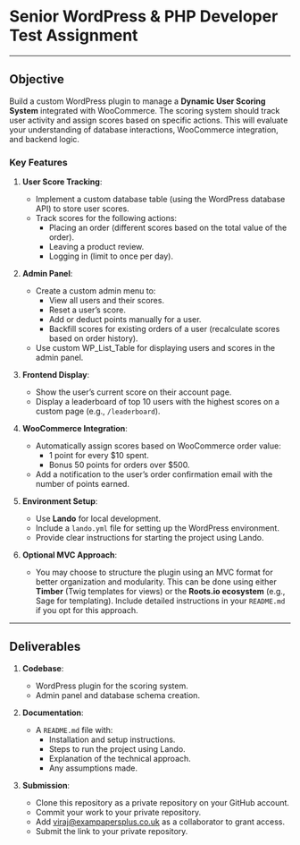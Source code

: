 # Senior WordPress & PHP Developer Test Assignment

---

## Objective

Build a custom WordPress plugin to manage a **Dynamic User Scoring System** integrated with WooCommerce. The scoring system should track user activity and assign scores based on specific actions. This will evaluate your understanding of database interactions, WooCommerce integration, and backend logic.

### Key Features

1. **User Score Tracking**:
   - Implement a custom database table (using the WordPress database API) to store user scores.
   - Track scores for the following actions:
     - Placing an order (different scores based on the total value of the order).
     - Leaving a product review.
     - Logging in (limit to once per day).

2. **Admin Panel**:
   - Create a custom admin menu to:
     - View all users and their scores.
     - Reset a user’s score.
     - Add or deduct points manually for a user.
     - Backfill scores for existing orders of a user (recalculate scores based on order history).
   - Use custom WP_List_Table for displaying users and scores in the admin panel.

3. **Frontend Display**:
   - Show the user’s current score on their account page.
   - Display a leaderboard of top 10 users with the highest scores on a custom page (e.g., `/leaderboard`).

4. **WooCommerce Integration**:
   - Automatically assign scores based on WooCommerce order value:
     - 1 point for every $10 spent.
     - Bonus 50 points for orders over $500.
   - Add a notification to the user’s order confirmation email with the number of points earned.

5. **Environment Setup**:
   - Use **Lando** for local development.
   - Include a `lando.yml` file for setting up the WordPress environment.
   - Provide clear instructions for starting the project using Lando.

6. **Optional MVC Approach**:
   - You may choose to structure the plugin using an MVC format for better organization and modularity. This can be done using either **Timber** (Twig templates for views) or the **Roots.io ecosystem** (e.g., Sage for templating). Include detailed instructions in your `README.md` if you opt for this approach.

---

## Deliverables

1. **Codebase**:
   - WordPress plugin for the scoring system.
   - Admin panel and database schema creation.

2. **Documentation**:
   - A `README.md` file with:
     - Installation and setup instructions.
     - Steps to run the project using Lando.
     - Explanation of the technical approach.
     - Any assumptions made.

3. **Submission**:
   - Clone this repository as a private repository on your GitHub account.
   - Commit your work to your private repository.
   - Add viraj@exampapersplus.co.uk as a collaborator to grant access.
   - Submit the link to your private repository.
